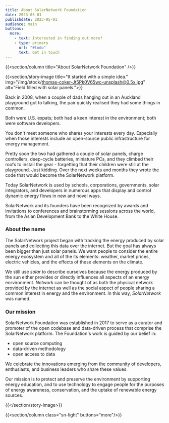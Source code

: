 ```yaml
---
title: About SolarNetwork Foundation
date: 2023-05-01
publishdate: 2023-05-01
audience: main
buttons:
  more:
    - text: Interested in finding out more?
    - type: primary
      url: "#todo"
      text: Get in touch
---
```

{{<section/column title="About SolarNetwork Foundation" />}}

{{<section/story-image title="It started with a simple idea."
  img="/img/stock/thomas-coker-Jt5Pk0V65wc-unsplash@0.5x.jpg"
  alt="Field filled with solar panels.">}}

Back in 2008, when a couple of dads hanging out in an Auckland playground got to talking, the pair
quickly realised they had some things in common.

Both were U.S. expats; both had a keen interest in the environment; both were software developers.

You don't meet someone who shares your interests every day. Especially when those interests include
an open-source public infrastructure for energy management.

Pretty soon the two had gathered a couple of solar panels, charge controllers, deep-cycle batteries,
miniature PCs, and they climbed their roofs to install the gear - forgetting that their children
were still at the playground. Just kidding. Over the next weeks and months they wrote the code that
would become the SolarNetwork platform.

Today SolarNetwork is used by schools, corporations, governments, solar integrators, and developers
in numerous apps that display and control dynamic energy flows in new and novel ways.

SolarNetwork and its founders have been recognized by awards and invitations to conferences and
brainstorming sessions across the world, from the Asian Development Bank to the White House.

### About the name

The SolarNetwork project began with tracking the energy produced by solar panels and collecting this
data over the internet. But the goal has always been bigger than just solar panels. We want people
to consider the entire energy ecosystem and all of the its elements: weather, market prices,
electric vehicles, and the effects of these elements on the climate.

We still use _solar_ to describe ourselves because the energy produced by the sun either provides or
directly influences all aspects of an energy enrvironment. _Network_ can be thought of as both the
physical network provided by the internet as well as the social aspect of people sharing a common
interest in energy and the environment. In this way, _SolarNetwork_ was named.

### Our mission

SolarNetwork Foundation was established in 2017 to serve as a curator and promoter of the open
codebase and data-driven process that comprise the SolarNetwork platform. The Foundation's work is
guided by our belief in:

* open source computing
* data-driven methodology
* open access to data

We celebrate the innovations emerging from the community of developers, enthusiasts, and business
leaders who share these values.

Our mission is to protect and preserve the environment by supporting energy education, and to use
technology to engage people for the purposes of energy awareness, conservation, and the uptake of
renewable energy sources.

{{</section/story-image>}}

{{<section/column class="sn-light" buttons="more"/>}}
